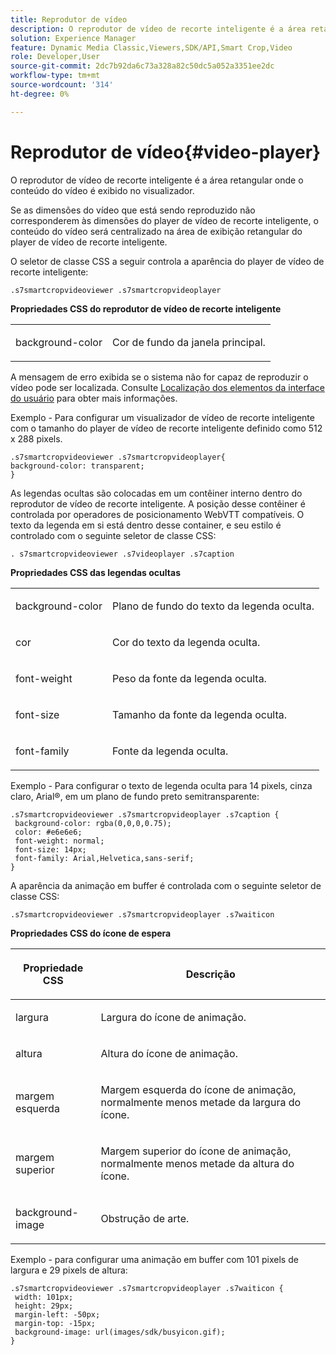 ```yaml
---
title: Reprodutor de vídeo
description: O reprodutor de vídeo de recorte inteligente é a área retangular onde o conteúdo do vídeo é exibido no visualizador.
solution: Experience Manager
feature: Dynamic Media Classic,Viewers,SDK/API,Smart Crop,Video
role: Developer,User
source-git-commit: 2dc7b92da6c73a328a82c50dc5a052a3351ee2dc
workflow-type: tm+mt
source-wordcount: '314'
ht-degree: 0%

---
```


# Reprodutor de vídeo{#video-player}

O reprodutor de vídeo de recorte inteligente é a área retangular onde o conteúdo do vídeo é exibido no visualizador.

<!--<a id="section_061E550C1C1D4DB2BD663A898895B38C"></a>-->

Se as dimensões do vídeo que está sendo reproduzido não corresponderem às dimensões do player de vídeo de recorte inteligente, o conteúdo do vídeo será centralizado na área de exibição retangular do player de vídeo de recorte inteligente.

O seletor de classe CSS a seguir controla a aparência do player de vídeo de recorte inteligente:

```
.s7smartcropvideoviewer .s7smartcropvideoplayer
```

**Propriedades CSS do reprodutor de vídeo de recorte inteligente**

<table id="table_C48C56E696304C9BAFEE71BA9EA9A174"> 
 <tbody> 
  <tr> 
   <td colname="col1"> <p> <span class="codeph"> background-color </span> </p> </td> 
   <td colname="col2"> <p>Cor de fundo da janela principal. </p> </td> 
  </tr> 
 </tbody> 
</table>

A mensagem de erro exibida se o sistema não for capaz de reproduzir o vídeo pode ser localizada. Consulte [Localização dos elementos da interface do usuário](../../../c-html5-aem-asset-viewers/c-html5-aem-smartcropvideo/r-html5-aem-smartcropvideo-viewer-localization.md#concept-1d5ca2d8480f4064a51eddba13940aad) para obter mais informações.

Exemplo - Para configurar um visualizador de vídeo de recorte inteligente com o tamanho do player de vídeo de recorte inteligente definido como 512 x 288 pixels.

```
.s7smartcropvideoviewer .s7smartcropvideoplayer{ 
background-color: transparent; 
}
```

As legendas ocultas são colocadas em um contêiner interno dentro do reprodutor de vídeo de recorte inteligente. A posição desse contêiner é controlada por operadores de posicionamento WebVTT compatíveis. O texto da legenda em si está dentro desse container, e seu estilo é controlado com o seguinte seletor de classe CSS:

`. s7smartcropvideoviewer .s7videoplayer .s7caption`

**Propriedades CSS das legendas ocultas**

<table id="table_960E0D4FB91748FF9FC73C925B81879C"> 
 <tbody> 
  <tr> 
   <td colname="col1"> <p> <span class="codeph"> background-color </span> </p> </td> 
   <td colname="col2"> <p>Plano de fundo do texto da legenda oculta. </p> </td> 
  </tr> 
  <tr> 
   <td colname="col1"> <p> <span class="codeph"> cor </span> </p> </td> 
   <td colname="col2"> <p>Cor do texto da legenda oculta. </p> </td> 
  </tr> 
  <tr> 
   <td colname="col1"> <p> <span class="codeph"> font-weight </span> </p> </td> 
   <td colname="col2"> <p> Peso da fonte da legenda oculta. </p> </td> 
  </tr> 
  <tr> 
   <td colname="col1"> <p> <span class="codeph"> font-size </span> </p> </td> 
   <td colname="col2"> <p> Tamanho da fonte da legenda oculta. </p> </td> 
  </tr> 
  <tr> 
   <td colname="col1"> <p> <span class="codeph"> font-family </span> </p> </td> 
   <td colname="col2"> <p>Fonte da legenda oculta. </p> </td> 
  </tr> 
 </tbody> 
</table>

Exemplo - Para configurar o texto de legenda oculta para 14 pixels, cinza claro, Arial®, em um plano de fundo preto semitransparente:

```
.s7smartcropvideoviewer .s7smartcropvideoplayer .s7caption { 
 background-color: rgba(0,0,0,0.75); 
 color: #e6e6e6; 
 font-weight: normal; 
 font-size: 14px; 
 font-family: Arial,Helvetica,sans-serif; 
}
```

A aparência da animação em buffer é controlada com o seguinte seletor de classe CSS:

```
.s7smartcropvideoviewer .s7smartcropvideoplayer .s7waiticon
```

**Propriedades CSS do ícone de espera**

<table id="table_8DB41A0FF2A746F78B763564C4F3EBE0"> 
 <thead> 
  <tr> 
   <th colname="col1" class="entry"> <p>Propriedade CSS </p> </th> 
   <th colname="col2" class="entry"> <p>Descrição </p> </th> 
  </tr> 
 </thead>
 <tbody> 
  <tr> 
   <td colname="col1"> <p> <span class="codeph"> largura </span> </p> </td> 
   <td colname="col2"> <p> Largura do ícone de animação. </p> </td> 
  </tr> 
  <tr> 
   <td colname="col1"> <p> <span class="codeph"> altura </span> </p> </td> 
   <td colname="col2"> <p> Altura do ícone de animação. </p> </td> 
  </tr> 
  <tr> 
   <td colname="col1"> <p> <span class="codeph"> margem esquerda </span> </p> </td> 
   <td colname="col2"> <p> Margem esquerda do ícone de animação, normalmente menos metade da largura do ícone. </p> </td> 
  </tr> 
  <tr> 
   <td colname="col1"> <p> <span class="codeph"> margem superior </span> </p> </td> 
   <td colname="col2"> <p> Margem superior do ícone de animação, normalmente menos metade da altura do ícone. </p> </td> 
  </tr> 
  <tr> 
   <td colname="col1"> <p> <span class="codeph"> background-image </span> </p> </td> 
   <td colname="col2"> <p> Obstrução de arte. </p> </td> 
  </tr> 
 </tbody> 
</table>

Exemplo - para configurar uma animação em buffer com 101 pixels de largura e 29 pixels de altura:

```
.s7smartcropvideoviewer .s7smartcropvideoplayer .s7waiticon { 
 width: 101px; 
 height: 29px; 
 margin-left: -50px; 
 margin-top: -15px; 
 background-image: url(images/sdk/busyicon.gif); 
}
```
